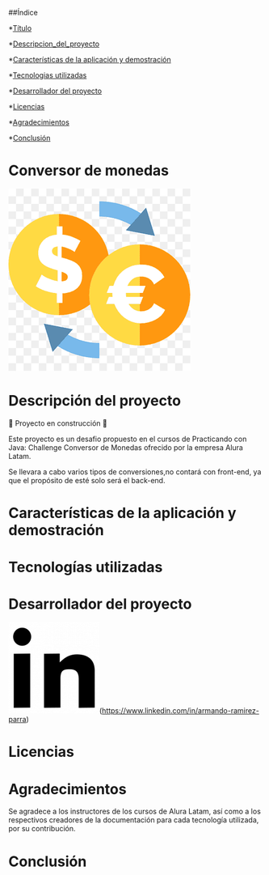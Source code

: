 ##Índice

*[Título](#Conversor-de-Monedas)

*[Descripcion_del_proyecto](#Descripción-del-proyecto)

*[Características de la aplicación y demostración](#Características-de-la-aplicación-y-demostración)

*[Tecnologias utilizadas](#Tecnologías-utilizadas)

*[Desarrollador del proyecto](#Desarrollador-del-proyecto)

*[Licencias](#Licencias)

*[Agradecimientos](#Agradecimientos)

*[Conclusión](#Conclusión)

<h1>Conversor de monedas</h1>

![Un signo de dinero encerrado en un circulo y al lado un signo de Euro encerrado en un circulo similar, con fondo similar](Imagenes/Conversor%20de%20moneda.png)

<h1>Descripción del proyecto</h1>

:construction: Proyecto en construcción :construction:

Este proyecto es un desafio propuesto en el cursos de Practicando con Java: Challenge Conversor de Monedas ofrecido por la empresa Alura Latam.

Se llevara a cabo varios tipos de conversiones,no contará con front-end, ya que 
el propósito de esté solo será el back-end.

<h1>Características de la aplicación y demostración</h1>

<h1>Tecnologías utilizadas</h1>



<h1>Desarrollador del proyecto</h1>

![Imagen de Linkedln con enlace a mi linkedln](Imagenes%2FlinkedIn_PNG39.png)(https://www.linkedin.com/in/armando-ramirez-parra)

<h1>Licencias</h1>

<h1>Agradecimientos</h1>

Se agradece a los instructores de los cursos de Alura Latam, así como a los respectivos creadores de la documentación
para cada tecnología utilizada, por su contribución.

<h1>Conclusión</h1>
